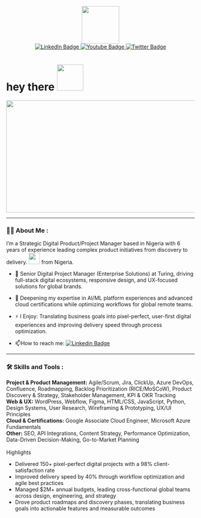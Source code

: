 <!--### Hi there 👋


**husseinalamutu/husseinalamutu** is a ✨ _special_ ✨ repository because its `README.md` (this file) appears on your GitHub profile.

Here are some ideas to get you started:

- 🔭 I’m currently working on ...
- 🌱 I’m currently learning ...
- 👯 I’m looking to collaborate on ...
- 🤔 I’m looking for help with ...
- 💬 Ask me about ...
- 📫 How to reach me: ...
- 😄 Pronouns: ...
- ⚡ Fun fact: ...
-->

<div id="header" align="center">
  <img src="https://media.giphy.com/media/M9gbBd9nbDrOTu1Mqx/giphy.gif" width="100"/>
  <div id="badges">
  <a href="https://www.linkedin.com/in/hussein-alamutu">
    <img src="https://img.shields.io/badge/LinkedIn-blue?style=for-the-badge&logo=linkedin&logoColor=white" alt="LinkedIn Badge"/>
  </a>
  <a href="your-youtube-URL">
    <img src="https://img.shields.io/badge/YouTube-red?style=for-the-badge&logo=youtube&logoColor=white" alt="Youtube Badge"/>
  </a>
  <a href="https://www.twitter.com/husseinalamz">
    <img src="https://img.shields.io/badge/Twitter-blue?style=for-the-badge&logo=twitter&logoColor=white" alt="Twitter Badge"/>
  </a>
  </div>
  <img src="https://komarev.com/ghpvc/?username=husseinalamutu&style=flat-square&color=blue" alt=""/>
</div>
<h1>
  hey there
  <img src="https://media.giphy.com/media/hvRJCLFzcasrR4ia7z/giphy.gif" width="70"/>
</h1>
<div align="center">
  <img src="https://media.giphy.com/media/lOgu1OnjYF2GHBfRU4/giphy.gif" width="600" height="300"/>
</div>

---

### :man_technologist: About Me :
I’m a Strategic Digital Product/Project Manager based in Nigeria with 6 years of experience leading complex product initiatives from discovery to delivery. <img src="https://media.giphy.com/media/WUlplcMpOCEmTGBtBW/giphy.gif" width="30"> from Nigeria.
- :telescope: Senior Digital Project Manager (Enterprise Solutions) at Turing, driving full-stack digital ecosystems, responsive design, and UX-focused solutions for global brands.

- :seedling: Deepening my expertise in AI/ML platform experiences and advanced cloud certifications while optimizing workflows for global remote teams.

- :zap: I Enjoy: Translating business goals into pixel-perfect, user-first digital experiences and improving delivery speed through process optimization.

- :mailbox:How to reach me: [![Linkedin Badge](https://img.shields.io/badge/-linkedin-blue?style=flat&logo=Linkedin&logoColor=white)](https://www.linkedin.com/in/hussein-alamutu)
---

### :hammer_and_wrench: Skills and Tools : <br>
**Project & Product Management:** Agile/Scrum, Jira, ClickUp, Azure DevOps, Confluence, Roadmapping, Backlog Prioritization (RICE/MoSCoW), Product Discovery & Strategy, Stakeholder Management, KPI & OKR Tracking
<br>
**Web & UX:** WordPress, Webflow, Figma, HTML/CSS, JavaScript, Python, Design Systems, User Research, Wireframing & Prototyping, UX/UI Principles
<br>
**Cloud & Certifications:** Google Associate Cloud Engineer, Microsoft Azure Fundamentals
<br>
**Other:** SEO, API Integrations, Content Strategy, Performance Optimization, Data-Driven Decision-Making, Go-to-Market Planning
<br>
<br>
Highlights
- Delivered 150+ pixel-perfect digital projects with a 98% client-satisfaction rate
- Improved delivery speed by 40% through workflow optimization and agile best practices
- Managed $2M+ annual budgets, leading cross-functional global teams across design, engineering, and strategy
- Drove product roadmaps and discovery phases, translating business goals into actionable features and measurable outcomes
